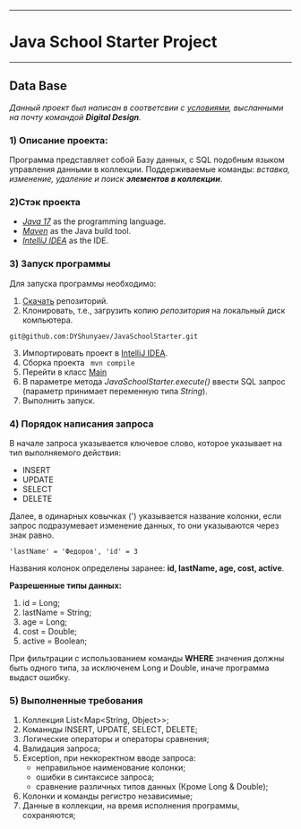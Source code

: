 ___
# Java School Starter Project
___
## Data Base
*Данный проект был написан в соответсвии с [условиями](https://docs.google.com/document/d/1QNtu5L3ppvNF-o06ho7eU4jm1R2MQK-For_DWnNZRRE/edit),
высланными на почту
командой ***Digital Design***.*

### 1) Описание проекта:
Программа представляет собой Базу данных, с SQL подобным языком управления
данными в коллекции. Поддерживаемые команды: *вставка, изменение, удаление
и поиск **элементов в коллекции***.

### 2)Стэк проекта
- *[Java 17](https://openjdk.java.net/projects/jdk/17/)* as the programming language.
- *[Maven](https://maven.apache.org/)* as the Java build tool.
- *[IntelliJ IDEA](https://www.jetbrains.com/idea/)* as the IDE.

### 3) Запуск программы
Для запуска программы необходимо:

1. [Скачать](https://gitlabci.raiffeisen.ru/sme-development/payment/sme-rpayments-ui-test.git) репозиторий.
2. Клонировать, т.е., загрузить копию *репозитория* на локальный диск компьютера.
```
git@github.com:DYShunyaev/JavaSchoolStarter.git
```
3. Импортировать проект в [IntelliJ IDEA](https://www.jetbrains.com/idea/download/).
4. Сборка проекта `` mvn compile``
5. Перейти в класс [Main](src/main/java/com/digdes/school/Main.java)
6. В параметре метода *JavaSchoolStarter.execute()* ввести SQL запрос (параметр принимает переменную типа *String*).
7. Выполнить запуск.

### 4) Порядок написания запроса
В начале запроса указывается ключевое слово, которое указывает на тип 
выполняемого действия:
* INSERT
* UPDATE
* SELECT
* DELETE

Далее, в одинарных ковычках (') указывается название колонки,
если запрос подразумевает изменение данных, то они указываются через
знак равно.

``'lastName' = 'Федоров', 'id' = 3``

Названия колонок определены заранее: **id, lastName, age, cost, 
active**.

**Разрешенные типы данных:**
1. id = Long;
2. lastName = String;
3. age = Long;
4. cost = Double;
5. active = Boolean;

При фильтрации с использованием команды **WHERE** значения должны 
быть одного типа, за исключенем Long и Double, иначе программа выдаст ошибку.

### 5) Выполненные требования
1. Коллекция List<Map<String, Object>>;
2. Команнды INSERT, UPDATE, SELECT, DELETE;
3. Логические операторы и операторы сравнения;
4. Валидация запроса;
5. Exception, при неккоректном вводе запроса: 
   * неправильное наименование колонки;
   * ошибки в синтаксисе запроса;
   * сравнение различных типов данных (Кроме Long & Double);
6. Колонки и команды регистро независимые;
7. Данные в коллекции, на время исполнения программы, сохраняются;